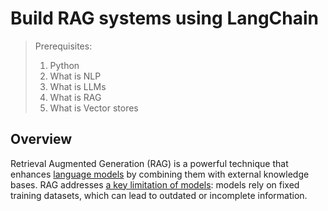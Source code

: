 # Build RAG systems using LangChain

> Prerequisites:
>
> 1. Python 
> 2. What is NLP
> 3. What is LLMs 
> 4. What is RAG
> 5. What is Vector stores 



## Overview

Retrieval Augmented Generation (RAG) is a powerful technique that enhances [language models](https://python.langchain.com/docs/concepts/chat_models/) by combining them with external knowledge bases. RAG addresses [a key limitation of models](https://www.glean.com/blog/how-to-build-an-ai-assistant-for-the-enterprise): models rely on fixed training datasets, which can lead to outdated or incomplete information.


